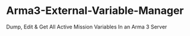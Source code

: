 # Arma3-External-Variable-Manager
Dump, Edit &amp; Get All Active Mission Variables In an Arma 3 Server
